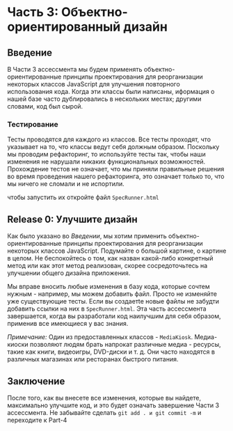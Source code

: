 
# Часть 3: Объектно-ориентированный дизайн

## Введение
В Части 3 ассессмента мы будем применять объектно-ориентированные принципы проектирования для реорганизации некоторых классов JavaScript для улучшения повторного использования кода. Когда эти классы были написаны, иформация о нашей базе часто дублировались в нескольких местах; другими словами, код был сырой.


### Тестирование
Тесты проводятся для каждого из классов. Все тесты проходят, что указывает на то, что классы ведут себя должным образом. Поскольку мы проводим рефакторинг, то используйте тесты так, чтобы наши изменения не нарушали никаких функциональных возможностей. Прохождение тестов не означает, что мы приняли правильные решения во время проведения нашего рефакторинга, это означает только то, что мы ничего не сломали и не испортили.

чтобы запустить их откройте файл `SpecRunner.html`


## Release 0: Улучшите дизайн
Как было указано во *Введении*, мы хотим применить объектно-ориентированные принципы проектирования для реорганизации некоторых классов JavaScript. Подумайте о большой картине, о картине в целом. Не беспокойтесь о том, как назван какой-либо конкретный метод или как этот метод реализован, скорее сосредоточьтесь на улучшении общего дизайна приложения.

Мы вправе вносить любые изменения в базу кода, которые сочтем нужным - например, мы можем добавить файл. Просто не изменяйте уже существующие тесты. Если вы создаетtе новые файлы не забудти добавить ссылки на них в `SpecRunner.html`. Эта часть ассессмента завершается, когда вы разработали код наилучшим для себя образом, применив все имеющиеся у вас знания.

*Примечание:* Один из предоставленных классов - `MediaKiosk`.  Медиа-киоски позволяют людям брать напрокат различные медиа - ресурсы, такие как книги, видеоигры, DVD-диски и т. д. Они часто находятся в различных магазинах или ресторанах быстрого питания.

## Заключение

После того, как вы внесете все изменения, которые вы найдете, максимально улучшите код, и это будет означать завершение Части 3 ассессмента. Не забывайте сделать `git add . и git commit -m` и переходите к Part-4
